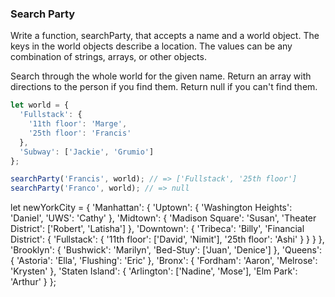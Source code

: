 ### Search Party

Write a function, searchParty, that accepts a name and a world object. The keys
in the world objects describe a location. The values can be any combination of
strings, arrays, or other objects.

Search through the whole world for the given name. Return an array with
directions to the person if you find them. Return null if you can't find them.


```javascript
let world = {
  'Fullstack': {
    '11th floor': 'Marge',
    '25th floor': 'Francis'
  },
  'Subway': ['Jackie', 'Grumio']
};

searchParty('Francis', world); // => ['Fullstack', '25th floor']
searchParty('Franco', world); // => null
```
let newYorkCity = {
    'Manhattan': {
      'Uptown': {
        'Washington Heights': 'Daniel',
        'UWS': 'Cathy'
      },
      'Midtown': {
        'Madison Square': 'Susan',
        'Theater District': ['Robert', 'Latisha']
      },
      'Downtown': {
        'Tribeca': 'Billy',
        'Financial District': {
          'Fullstack': {
            '11th floor': ['David', 'Nimit'],
            '25th floor': 'Ashi'
          }
        }
      }
    },
    'Brooklyn': {
      'Bushwick': 'Marilyn',
      'Bed-Stuy': ['Juan', 'Denice']
    },
    'Queens': {
      'Astoria': 'Ella',
      'Flushing': 'Eric'
    },
    'Bronx': {
      'Fordham': 'Aaron',
      'Melrose': 'Krysten'
    },
    'Staten Island': {
      'Arlington': ['Nadine', 'Mose'],
      'Elm Park': 'Arthur'
    }
  };